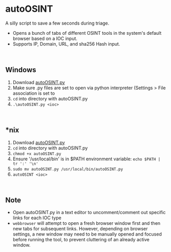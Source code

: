 # autoOSINT
A silly script to save a few seconds during triage.<br> 
- Opens a bunch of tabs of different OSINT tools in the system's default browser based on a IOC input.<br>
- Supports IP, Domain, URL, and sha256 Hash input.<br> 

<br>

## Windows
1) Download [autoOSINT.py](https://github.com/isaacward1/autoOSINT/blob/main/autoOSINT.py)
2) Make sure .py files are set to open via python interpreter (Settings > File association is set to
3) `cd` into directory with autoOSINT.py
4) `.\autoOSINT.py <ioc>`


<br>

## *nix
1) Download [autoOSINT.py](https://github.com/isaacward1/autoOSINT/blob/main/autoOSINT.py)
2) `cd` into directory with autoOSINT.py
3) `chmod +x autoOSINT.py`
4) Ensure '/usr/local/bin' is in $PATH environment variable: `echo $PATH | tr ':' '\n'`
5) `sudo mv autoOSINT.py /usr/local/bin/autoOSINT.py`
6) `autoOSINT <ioc>`

<br>

## Note
- Open autoOSINT.py in a text editor to uncomment/comment out specific links for each IOC type
- `webbrowser` will attempt to open a fresh browser window first and then new tabs for subsequent links. However, depending on browser settings, a new window may need to be manually opened and focused before running the tool, to prevent cluttering of an already active window.
